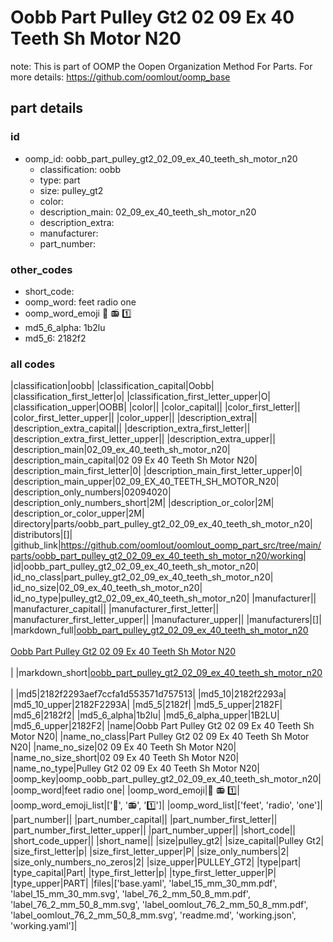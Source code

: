 # Oobb Part Pulley Gt2 02 09 Ex 40 Teeth Sh Motor N20  

note: This is part of OOMP the Oopen Organization Method For Parts. For more details: https://github.com/oomlout/oomp_base

##  part details





### id
* oomp_id: oobb_part_pulley_gt2_02_09_ex_40_teeth_sh_motor_n20
  * classification: oobb
  * type: part
  * size: pulley_gt2
  * color: 
  * description_main: 02_09_ex_40_teeth_sh_motor_n20
  * description_extra: 
  * manufacturer: 
  * part_number: 

### other_codes
* short_code: 
* oomp_word: feet radio one
* oomp_word_emoji :feet: :radio: :one:
* md5_6_alpha: 1b2lu
* md5_6: 2182f2

### all codes 
|classification|oobb|
|classification_capital|Oobb|
|classification_first_letter|o|
|classification_first_letter_upper|O|
|classification_upper|OOBB|
|color||
|color_capital||
|color_first_letter||
|color_first_letter_upper||
|color_upper||
|description_extra||
|description_extra_capital||
|description_extra_first_letter||
|description_extra_first_letter_upper||
|description_extra_upper||
|description_main|02_09_ex_40_teeth_sh_motor_n20|
|description_main_capital|02 09 Ex 40 Teeth Sh Motor N20|
|description_main_first_letter|0|
|description_main_first_letter_upper|0|
|description_main_upper|02_09_EX_40_TEETH_SH_MOTOR_N20|
|description_only_numbers|02094020|
|description_only_numbers_short|2M|
|description_or_color|2M|
|description_or_color_upper|2M|
|directory|parts/oobb_part_pulley_gt2_02_09_ex_40_teeth_sh_motor_n20|
|distributors|[]|
|github_link|https://github.com/oomlout/oomlout_oomp_part_src/tree/main/parts/oobb_part_pulley_gt2_02_09_ex_40_teeth_sh_motor_n20/working|
|id|oobb_part_pulley_gt2_02_09_ex_40_teeth_sh_motor_n20|
|id_no_class|part_pulley_gt2_02_09_ex_40_teeth_sh_motor_n20|
|id_no_size|02_09_ex_40_teeth_sh_motor_n20|
|id_no_type|pulley_gt2_02_09_ex_40_teeth_sh_motor_n20|
|manufacturer||
|manufacturer_capital||
|manufacturer_first_letter||
|manufacturer_first_letter_upper||
|manufacturer_upper||
|manufacturers|[]|
|markdown_full|[oobb_part_pulley_gt2_02_09_ex_40_teeth_sh_motor_n20](https://github.com/oomlout/oomlout_oomp_part_src/tree/main/parts/oobb_part_pulley_gt2_02_09_ex_40_teeth_sh_motor_n20/working)<br>[](https://github.com/oomlout/oomlout_oomp_part_src/tree/main/parts/oobb_part_pulley_gt2_02_09_ex_40_teeth_sh_motor_n20/working)<br>[Oobb Part Pulley Gt2 02 09 Ex 40 Teeth Sh Motor N20](https://github.com/oomlout/oomlout_oomp_part_src/tree/main/parts/oobb_part_pulley_gt2_02_09_ex_40_teeth_sh_motor_n20/working)<br><br>|
|markdown_short|[oobb_part_pulley_gt2_02_09_ex_40_teeth_sh_motor_n20](https://github.com/oomlout/oomlout_oomp_part_src/tree/main/parts/oobb_part_pulley_gt2_02_09_ex_40_teeth_sh_motor_n20/working)<br><br>|
|md5|2182f2293aef7ccfa1d553571d757513|
|md5_10|2182f2293a|
|md5_10_upper|2182F2293A|
|md5_5|2182f|
|md5_5_upper|2182F|
|md5_6|2182f2|
|md5_6_alpha|1b2lu|
|md5_6_alpha_upper|1B2LU|
|md5_6_upper|2182F2|
|name|Oobb Part Pulley Gt2 02 09 Ex 40 Teeth Sh Motor N20|
|name_no_class|Part Pulley Gt2 02 09 Ex 40 Teeth Sh Motor N20|
|name_no_size|02 09 Ex 40 Teeth Sh Motor N20|
|name_no_size_short|02 09 Ex 40 Teeth Sh Motor N20|
|name_no_type|Pulley Gt2 02 09 Ex 40 Teeth Sh Motor N20|
|oomp_key|oomp_oobb_part_pulley_gt2_02_09_ex_40_teeth_sh_motor_n20|
|oomp_word|feet radio one|
|oomp_word_emoji|:feet: :radio: :one:|
|oomp_word_emoji_list|[':feet:', ':radio:', ':one:']|
|oomp_word_list|['feet', 'radio', 'one']|
|part_number||
|part_number_capital||
|part_number_first_letter||
|part_number_first_letter_upper||
|part_number_upper||
|short_code||
|short_code_upper||
|short_name||
|size|pulley_gt2|
|size_capital|Pulley Gt2|
|size_first_letter|p|
|size_first_letter_upper|P|
|size_only_numbers|2|
|size_only_numbers_no_zeros|2|
|size_upper|PULLEY_GT2|
|type|part|
|type_capital|Part|
|type_first_letter|p|
|type_first_letter_upper|P|
|type_upper|PART|
|files|['base.yaml', 'label_15_mm_30_mm.pdf', 'label_15_mm_30_mm.svg', 'label_76_2_mm_50_8_mm.pdf', 'label_76_2_mm_50_8_mm.svg', 'label_oomlout_76_2_mm_50_8_mm.pdf', 'label_oomlout_76_2_mm_50_8_mm.svg', 'readme.md', 'working.json', 'working.yaml']|
